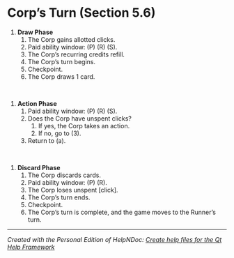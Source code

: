 # Corp’s Turn (Section 5.6)

1. **Draw Phase**
   1. The Corp gains allotted clicks.
   1. Paid ability window: (P) (R) (S).
   1. The Corp’s recurring credits refill.
   1. The Corp’s turn begins.
   1. Checkpoint.
   1. The Corp draws 1 card.

&nbsp;

1. **Action Phase**
   1. Paid ability window: (P) (R) (S).
   1. Does the Corp have unspent clicks?
      1. If yes, the Corp takes an action.
      1. If no, go to (3).
   1. Return to (a).

&nbsp;

1. **Discard Phase**
   1. The Corp discards cards.
   1. Paid ability window: (P) (R).
   1. The Corp loses unspent \[click\].
   1. The Corp’s turn ends.
   1. Checkpoint.
   1. The Corp’s turn is complete, and the game moves to the Runner’s turn.


***
_Created with the Personal Edition of HelpNDoc: [Create help files for the Qt Help Framework](<https://www.helpndoc.com/feature-tour/create-help-files-for-the-qt-help-framework>)_

